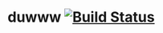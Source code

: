 # duwww [![Build Status](https://travis-ci.org/kestereverts/duwww.svg?branch=master)](https://travis-ci.org/kestereverts/duwww)